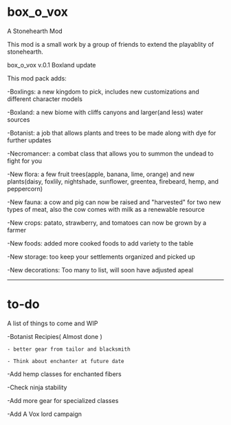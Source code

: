 # box_o_vox
A Stonehearth Mod

This mod is a small work by a group of friends to extend the playablity of stonehearth.

box_o_vox v.0.1  Boxland update

This mod pack adds:

-Boxlings: a new kingdom to pick, includes new customizations and different character models 

-Boxland: a new biome with cliffs canyons and larger(and less) water sources

-Botanist: a job that allows plants and trees to be made along with dye for further updates

-Necromancer: a combat class that allows you to summon the undead to fight for you

-New flora: a few fruit trees(apple, banana, lime, orange) and new plants(daisy, foxlily, nightshade, sunflower, greentea, firebeard, hemp, and peppercorn)

-New fauna: a cow and pig can now be raised and "harvested" for two new types of meat, also the cow comes with milk as a renewable resource

-New crops: patato, strawberry, and tomatoes can now be grown by a farmer

-New foods: added more cooked foods to add variety to the table

-New storage: too keep your settlements organized and picked up

-New decorations: Too many to list, will soon have adjusted apeal 

______________________________________________________________________________


# to-do
A list of things to come and WIP

-Botanist Recipies( Almost done )

    - better gear from tailor and blacksmith
    
    - Think about enchanter at future date
    
-Add hemp classes for enchanted fibers

-Check ninja stability

-Add more gear for specialized classes

-Add A Vox lord campaign

